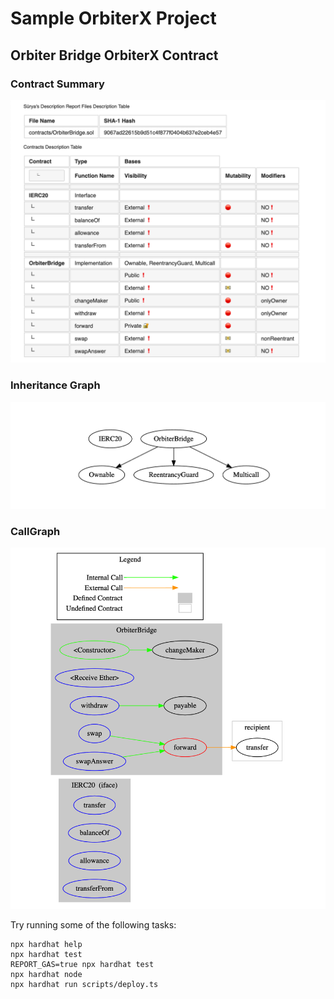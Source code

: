# Sample OrbiterX Project

## Orbiter Bridge OrbiterX Contract


### Contract Summary
![image](public/image/ContractSummary.png)
### Inheritance Graph
![image](public/image/InheritanceGraph.png)
### CallGraph
![image](public/image/CallGraph.png)


Try running some of the following tasks:

```shell
npx hardhat help
npx hardhat test
REPORT_GAS=true npx hardhat test
npx hardhat node
npx hardhat run scripts/deploy.ts
```